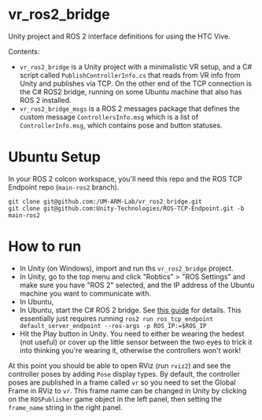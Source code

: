 # vr_ros2_bridge
Unity project and ROS 2 interface definitions for using the HTC Vive.

Contents:

 - `vr_ros2_bridge` is a Unity project with a minimalistic VR setup, and a C# script called `PublishControllerInfo.cs` that reads from VR info from Unity and publishes via TCP. On the other end of the TCP connection is the C# ROS2 bridge, running on some Ubuntu machine that also has ROS 2 installed.
 - `vr_ros2_bridge_msgs` is a ROS 2 messages package that defines the custom message `ControllersInfo.msg` which is a list of `ControllerInfo.msg`, which contains pose and button statuses.

# Ubuntu Setup

In your ROS 2 colcon workspace, you'll need this repo and the ROS TCP Endpoint repo (`main-ros2` branch).

```
git clone git@github.com:/UM-ARM-Lab/vr_ros2_bridge.git
git clone git@github.com:Unity-Technologies/ROS-TCP-Endpoint.git -b main-ros2
```

# How to run

 - In Unity (on Windows), import and run ths `vr_ros2_bridge` project.
 - In Unity, go to the top menu and click "Robtics" > "ROS Settings" and make sure you have "ROS 2" selected, and the IP address of the Ubuntu machine you want to communicate with.
 - In Ubuntu, 
 - In Ubuntu, start the C# ROS 2 bridge. See [this guide](https://github.com/Unity-Technologies/Unity-Robotics-Hub/blob/main/tutorials/ros_unity_integration/setup.md) for details. This essentially just requires running `ros2 run ros_tcp_endpoint default_server_endpoint --ros-args -p ROS_IP:=$ROS_IP`
 - Hit the Play button in Unity. You need to either be wearing the hedest (not useful) or cover up the little sensor between the two eyes to trick it into thinking you're wearing it, otherwise the controllers won't work!

At this point you should be able to open RViz (run `rviz2`) and see the controller poses by adding `Pose` display types. By default, the controller poses are published in a frame called `vr` so you need to set the Global Frame in RViz to `vr`. This frame name can be changed in Unity by clicking on the `ROSPublisher` game object in the left panel, then setting the `frame_name` string in the right panel.

